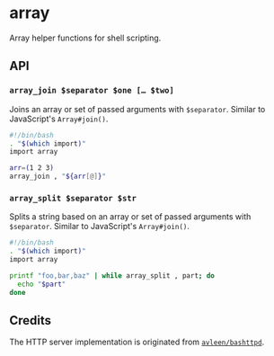 # array

Array helper functions for shell scripting.


## API

### `array_join $separator $one [… $two]`

Joins an array or set of passed arguments with `$separator`.
Similar to JavaScript's `Array#join()`.

```bash
#!/bin/bash
. "$(which import)"
import array

arr=(1 2 3)
array_join , "${arr[@]}"
```

### `array_split $separator $str`

Splits a string based on an array or set of passed arguments with `$separator`.
Similar to JavaScript's `Array#join()`.

```bash
#!/bin/bash
. "$(which import)"
import array

printf "foo,bar,baz" | while array_split , part; do
  echo "$part"
done
```


## Credits

The HTTP server implementation is originated from
[`avleen/bashttpd`](https://github.com/avleen/bashttpd).
